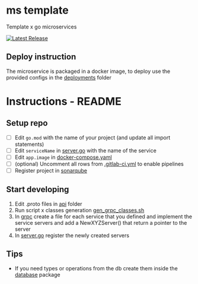 # ms template
Template x go microservices


[![Latest Release](https://cdlab.cdlan.net/uservices/misty-tickets/-/badges/release.svg)](https://cdlab.cdlan.net/cdlan/uservices/misty-tickets/-/releases)

## Deploy instruction
The microservice is packaged in a docker image, to deploy use the provided configs in the [deployments](./deployments) folder

# Instructions - README
## Setup repo

- [ ] Edit `go.mod` with the name of your project (and update all import statements)
- [ ] Edit `serviceName` in [server.go](cmd/server/server.go) with the name of the service
- [ ] Edit `app.image` in [docker-compose.yaml](deployments/docker/docker-compose.yaml)
- [ ] (optional) Uncomment all rows from [.gitlab-ci.yml](.gitlab-ci.yml) to enable pipelines
- [ ] Register project in [sonarqube](https://sonar.cdlan.net/)

## Start developing
1. Edit .proto files in [api](api/) folder
2. Run script x classes generation [gen_grpc_classes.sh](scripts/gen_grpc_classes.sh)
3. In [grpc](internal/grpc) create a file for each service that you defined and implement the service servers and add a NewXYZServer() that return a pointer to the server
4. In [server.go](cmd/server/server.go) register the newly created servers

## Tips
- If you need types or operations from the db create them inside the [database](internal/database) package